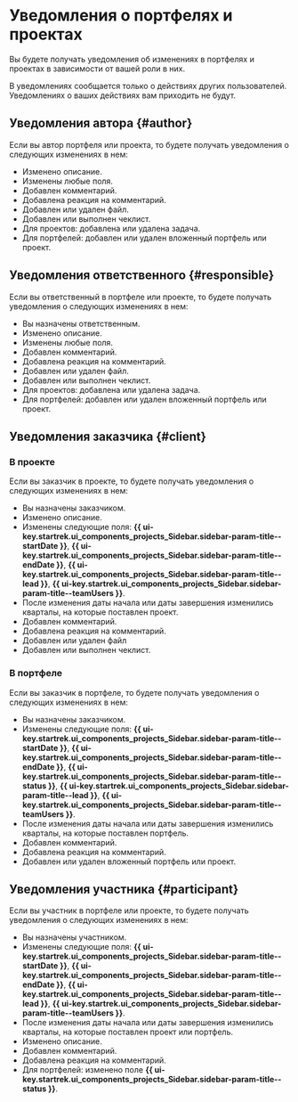 # Уведомления о портфелях и проектах

Вы будете получать уведомления об изменениях в портфелях и проектах в зависимости от вашей роли в них.

В уведомлениях сообщается только о действиях других пользователей. Уведомлениях о ваших действиях вам приходить не будут.

## Уведомления автора {#author}

Если вы автор портфеля или проекта, то будете получать уведомления о следующих изменениях в нем:

* Изменено описание.
* Изменены любые поля.
* Добавлен комментарий.
* Добавлена реакция на комментарий.
* Добавлен или удален файл.
* Добавлен или выполнен чеклист.
* Для проектов: добавлена или удалена задача.
* Для портфелей: добавлен или удален вложенный портфель или проект.

## Уведомления ответственного {#responsible}

Если вы ответственный в портфеле или проекте, то будете получать уведомления о следующих изменениях в нем:

* Вы назначены ответственным.
* Изменено описание.
* Изменены любые поля.
* Добавлен комментарий.
* Добавлена реакция на комментарий.
* Добавлен или удален файл.
* Добавлен или выполнен чеклист.
* Для проектов: добавлена или удалена задача.
* Для портфелей: добавлен или удален вложенный портфель или проект.

## Уведомления заказчика {#client}

### В проекте

Если вы заказчик в проекте, то будете получать уведомления о следующих изменениях в нем:

* Вы назначены заказчиком.
* Изменено описание.
* Изменены следующие поля: **{{ ui-key.startrek.ui_components_projects_Sidebar.sidebar-param-title--startDate }}**, **{{ ui-key.startrek.ui_components_projects_Sidebar.sidebar-param-title--endDate }}**, **{{ ui-key.startrek.ui_components_projects_Sidebar.sidebar-param-title--lead }}**, **{{ ui-key.startrek.ui_components_projects_Sidebar.sidebar-param-title--teamUsers }}**.
* После изменения даты начала или даты завершения изменились кварталы, на которые поставлен проект.
* Добавлен комментарий.
* Добавлена реакция на комментарий.
* Добавлен или удален файл
* Добавлен или выполнен чеклист.

### В портфеле

Если вы заказчик в портфеле, то будете получать уведомления о следующих изменениях в нем:

* Вы назначены заказчиком.
* Изменены следующие поля: **{{ ui-key.startrek.ui_components_projects_Sidebar.sidebar-param-title--startDate }}**, **{{ ui-key.startrek.ui_components_projects_Sidebar.sidebar-param-title--endDate }}**, **{{ ui-key.startrek.ui_components_projects_Sidebar.sidebar-param-title--status }}**, **{{ ui-key.startrek.ui_components_projects_Sidebar.sidebar-param-title--lead }}**, **{{ ui-key.startrek.ui_components_projects_Sidebar.sidebar-param-title--teamUsers }}**.
* После изменения даты начала или даты завершения изменились кварталы, на которые поставлен портфель.
* Добавлен комментарий.
* Добавлена реакция на комментарий.
* Добавлен или удален вложенный портфель или проект.

## Уведомления участника {#participant}

Если вы участник в портфеле или проекте, то будете получать уведомления о следующих изменениях в нем:

* Вы назначены участником.
* Изменены следующие поля: **{{ ui-key.startrek.ui_components_projects_Sidebar.sidebar-param-title--startDate }}**, **{{ ui-key.startrek.ui_components_projects_Sidebar.sidebar-param-title--endDate }}**, **{{ ui-key.startrek.ui_components_projects_Sidebar.sidebar-param-title--lead }}**, **{{ ui-key.startrek.ui_components_projects_Sidebar.sidebar-param-title--teamUsers }}**.
* После изменения даты начала или даты завершения изменились кварталы, на которые поставлен проект или портфель.
* Изменено описание.
* Добавлен комментарий.
* Добавлена реакция на комментарий.
* Для портфелей: изменено поле **{{ ui-key.startrek.ui_components_projects_Sidebar.sidebar-param-title--status }}**.